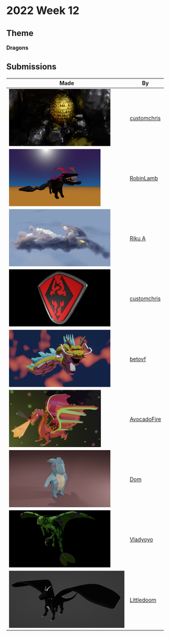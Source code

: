 # 2022 Week 12


## Theme

**Dragons**


## Submissions

| Made | By |
|------|----|
| <img src="./customchris/DragonEgg.jpg" height="150" /> | [customchris](./customchris/) |
| <img src="./RobinLamb/LowPolyDragon.png" height="150" /> | [RobinLamb](./RobinLamb/) |
| <img src="./RikuA/draggo_cycles.png" height="150" /> | [Riku A](./RikuA/) |
| <img src="./customchris/DragonS.jpg" height="150" /> | [customchris](./customchris/) |
| <img src="./betovf/dragon.png" height="150" /> | [betovf](./betovf/) |
| <img src="./AvocadoFire/DragonSmoke.png" height="150" /> | [AvocadoFire](./AvocadoFire/) |
| <img src="./Dom/Dragon.png" height="150" /> | [Dom](./Dom/) |
| <img src="./Vladyoyo/dragon_3-4.png" height="150" /> | [Vladyoyo](./Vladyoyo/) |
| <img src="./Littledoom/unknown.png" height="150" /> | [Littledoom](./Littledoom/) |
